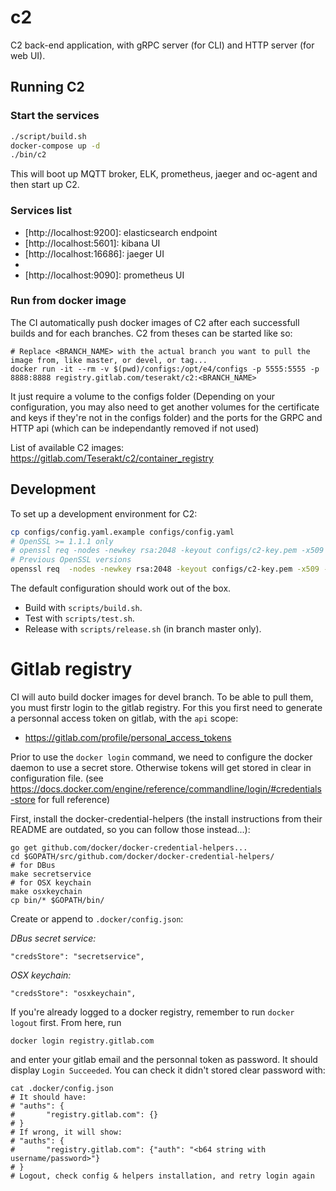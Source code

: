 # c2

C2 back-end application, with gRPC server (for CLI) and HTTP server (for web UI).

## Running C2

### Start the services

```bash
./script/build.sh
docker-compose up -d
./bin/c2
```

This will boot up MQTT broker, ELK, prometheus, jaeger and oc-agent and then start up C2.

### Services list

- [http://localhost:9200]: elasticsearch endpoint
- [http://localhost:5601]: kibana UI
- [http://localhost:16686]: jaeger UI
- [http://localhost:9999]: zPages
- [http://localhost:9090]: prometheus UI

### Run from docker image

The CI automatically push docker images of C2 after each successfull builds and for each branches.
C2 from theses can be started like so:
```
# Replace <BRANCH_NAME> with the actual branch you want to pull the image from, like master, or devel, or tag...
docker run -it --rm -v $(pwd)/configs:/opt/e4/configs -p 5555:5555 -p 8888:8888 registry.gitlab.com/teserakt/c2:<BRANCH_NAME>
```

It just require a volume to the configs folder (Depending on your configuration, you may also need to get another volumes for the certificate and keys if they're not in the configs folder) and the ports for the GRPC and HTTP api (which can be independantly removed if not used)

List of available C2 images: https://gitlab.com/Teserakt/c2/container_registry

## Development

To set up a development environment for C2:

```bash
cp configs/config.yaml.example configs/config.yaml
# OpenSSL >= 1.1.1 only
# openssl req -nodes -newkey rsa:2048 -keyout configs/c2-key.pem -x509 -sha256 -days 365 -out configs/c2-cert.pem -subj "/CN=localhost" -addext "subjectAltName = 'IP:127.0.0.1'"
# Previous OpenSSL versions
openssl req  -nodes -newkey rsa:2048 -keyout configs/c2-key.pem -x509 -sha256 -days 365 -out configs/c2-cert.pem  -subj "/CN=localhost" -extensions san -config <(echo "[req]"; echo distinguished_name=req; echo "[san]"; echo subjectAltName=IP:127.0.0.1)
```

The default configuration should work out of the box.

- Build with `scripts/build.sh`.
- Test with `scripts/test.sh`.
- Release with `scripts/release.sh` (in branch master only).


# Gitlab registry

CI will auto build docker images for devel branch. To be able to pull them, you must firstr login to the gitlab registry.
For this you first need to generate a personnal access token on gitlab, with the `api` scope:
- https://gitlab.com/profile/personal_access_tokens

Prior to use the `docker login` command, we need to configure the docker daemon to use a secret store. Otherwise tokens will get stored in clear in configuration file. (see https://docs.docker.com/engine/reference/commandline/login/#credentials-store for full reference)

First, install the docker-credential-helpers (the install instructions from their README are outdated, so you can follow those instead...):
```
go get github.com/docker/docker-credential-helpers...
cd $GOPATH/src/github.com/docker/docker-credential-helpers/
# for DBus
make secretservice
# for OSX keychain
make osxkeychain
cp bin/* $GOPATH/bin/
```

Create or append to `.docker/config.json`:

*DBus secret service:*
```
"credsStore": "secretservice",
```
*OSX keychain:*
```
"credsStore": "osxkeychain",
```

If you're already logged to a docker registry, remember to run `docker logout` first.
From here, run
```
docker login registry.gitlab.com
```
and enter your gitlab email and the personnal token as password.
It should display `Login Succeeded`. You can check it didn't stored clear password with:
```
cat .docker/config.json
# It should have:
# "auths": {
#		"registry.gitlab.com": {}
# }
# If wrong, it will show:
# "auths": {
#		"registry.gitlab.com": {"auth": "<b64 string with username/password>"}
# }
# Logout, check config & helpers installation, and retry login again
```
